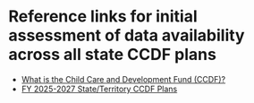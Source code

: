# Reference links for initial assessment of data availability across all state CCDF plans

- [What is the Child Care and Development Fund (CCDF)?](https://acf.gov/archive/occ/faq/what-child-care-and-development-fund-ccdf)
- [FY 2025-2027 State/Territory CCDF Plans](https://acf.gov/occ/form/approved-ccdf-plans-fy-2025-2027)